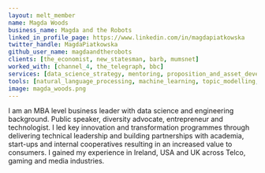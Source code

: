 ```yaml
---
layout: melt_member
name: Magda Woods
business_name: Magda and the Robots
linked_in_profile_page: https://www.linkedin.com/in/magdapiatkowska
twitter_handle: MagdaPiatkowska
github_user_name: magdaandtherobots
clients: [the_economist, new_statesman, barb, mumsnet]
worked_with: [channel_4, the_telegraph, bbc]
services: [data_science_strategy, mentoring, proposition_and_asset_development, customer_segmentation]
tools: [natural_language_processing, machine_learning, topic_modelling, statistical_modelling]
image: magda_woods.png
---
```


I am an MBA level business leader with data science and engineering background. Public speaker, diversity advocate, entrepreneur and technologist. I led key innovation and transformation programmes through delivering technical leadership and building partnerships with academia, start-ups and internal cooperatives resulting in an increased value to consumers. I gained my experience in Ireland, USA and UK across Telco, gaming and media industries.

